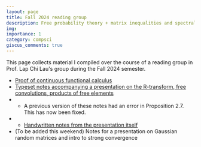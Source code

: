 ```yaml
---
layout: page
title: Fall 2024 reading group
description: Free probability theory + matrix inequalities and spectral graph theory
img:
importance: 1
category: compsci
giscus_comments: true
---
```


This page collects material I compiled over the course of a reading group in Prof. Lap Chi Lau's group during the Fall 2024 semester.

- <a href="/assets/docs/Proof_of_Continuous_Functional_Calculus.pdf">Proof of continuous functional calculus</a>
- <a href="/assets/docs/FP-notes-4.pdf">Typeset notes accompanying a presentation on the R-transform, free convolutions, products of free elements</a>
- - A previous version of these notes had an error in Proposition 2.7. This has now been fixed.
- - <a href="/assets/docs/FP-presentation-4-updated.pdf">Handwritten notes from the presentation itself</a>
- (To be added this weekend) Notes for a presentation on Gaussian random matrices and intro to strong convergence
